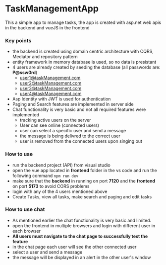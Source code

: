 # TaskManagementApp
This a simple app to manage tasks, the app is created with asp.net web apis in the backend and vueJS in the frontend

### Key points
* the backend is created using domain centric architecture with CQRS, Mediator and repository pattern
* entity framework in memory database is used, so no data is presistant
* 4 users are already created by seeding the database (all passwords are: **P@ssw0rd**)
  * user1@taskManagement.com
  * user2@taskManagement.com
  * user3@taskManagement.com
  * user4@taskManagement.com
* Asp Identity with JWT is used for authentication
* Paging and Search features are implemented in server side
* Chat functionality is very basic and not all required features were implemented
  * tracking active users on the server
  * User can see online (connected users)
  * user can select a specific user and send a message
  * the message is being delivred to the correct user
  * user is removed from the connected users upon singing out

### How to use
* run the backend project (API) from visual studio
* open the vue app located in **frontend** folder in the vs code and run the following command `npm run dev`
* make sure that the **backend** in running on port **7120** and the **frontend**  on port **5173** to avoid CORS problems
* login with any of the 4 users mentioned above
* Create Tasks, view all tasks, make search and paging and edit tasks

### How to use chat
* As mentioned earlier the chat functionality is very basic and limited.
* open the frontend in multiple browsers and login with different user in each browser
* **All users must navigate to the chat page to successfully test the feature**
* in the chat page each user will see the other connected user
* select a user and send a message
* the message will be displayed in an alert in the other user's window

